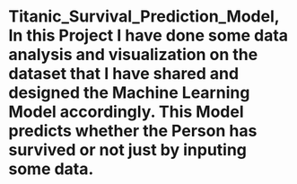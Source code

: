 # Titanic_Survival_Prediction_Model, In this Project I have done some data analysis and visualization on the dataset that I have shared and designed the Machine Learning Model accordingly. This Model predicts whether the Person has survived or not just by inputing some data. 
